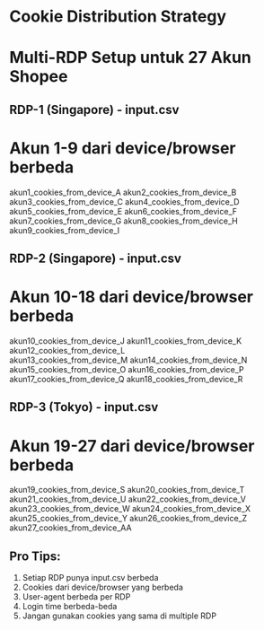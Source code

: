 # Cookie Distribution Strategy
# Multi-RDP Setup untuk 27 Akun Shopee

## RDP-1 (Singapore) - input.csv
# Akun 1-9 dari device/browser berbeda
akun1_cookies_from_device_A
akun2_cookies_from_device_B  
akun3_cookies_from_device_C
akun4_cookies_from_device_D
akun5_cookies_from_device_E
akun6_cookies_from_device_F
akun7_cookies_from_device_G
akun8_cookies_from_device_H
akun9_cookies_from_device_I

## RDP-2 (Singapore) - input.csv  
# Akun 10-18 dari device/browser berbeda
akun10_cookies_from_device_J
akun11_cookies_from_device_K
akun12_cookies_from_device_L  
akun13_cookies_from_device_M
akun14_cookies_from_device_N
akun15_cookies_from_device_O
akun16_cookies_from_device_P
akun17_cookies_from_device_Q
akun18_cookies_from_device_R

## RDP-3 (Tokyo) - input.csv
# Akun 19-27 dari device/browser berbeda  
akun19_cookies_from_device_S
akun20_cookies_from_device_T
akun21_cookies_from_device_U
akun22_cookies_from_device_V
akun23_cookies_from_device_W
akun24_cookies_from_device_X
akun25_cookies_from_device_Y
akun26_cookies_from_device_Z
akun27_cookies_from_device_AA

## Pro Tips:
1. Setiap RDP punya input.csv berbeda
2. Cookies dari device/browser yang berbeda  
3. User-agent berbeda per RDP
4. Login time berbeda-beda
5. Jangan gunakan cookies yang sama di multiple RDP
